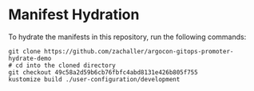 # Manifest Hydration

To hydrate the manifests in this repository, run the following commands:

```shell
git clone https://github.com/zachaller/argocon-gitops-promoter-hydrate-demo
# cd into the cloned directory
git checkout 49c58a2d59b6cb76fbfc4abd8131e426b805f755
kustomize build ./user-configuration/development
```
